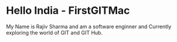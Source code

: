 # Hello India -  FirstGITMac

My Name is Rajiv Sharma and am a software enginner and Currently exploring the world of GIT and GIT Hub.


